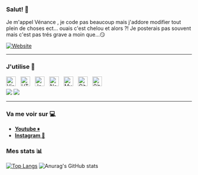### Salut! 👋

Je m'appel Vénance , je code pas beaucoup mais j'addore modifier tout plein de choses ect... ouais c'est chelou et alors ?! Je posterais pas souvent mais c'est pas trés grave a moin que...😏

[![Website](https://img.shields.io/website?label=colatium&style=for-the-badge&url=https%3A%2F%2Fcolatium.ml)](https://colatium.ml)

---

### J'utilise 📌
<img align="left" alt="Visual Studio Code" width="26px" src="https://cdn.jsdelivr.net/gh/devicons/devicon/icons/vscode/vscode-original.svg" style="padding-right:10px;" />
<img align="left" alt="HTML5" width="26px" src="https://cdn.jsdelivr.net/gh/devicons/devicon/icons/html5/html5-original.svg" style="padding-right:10px;" />
<img align="left" alt="JavaScript" width="26px" src="https://cdn.jsdelivr.net/gh/devicons/devicon/icons/javascript/javascript-original.svg" style="padding-right:10px;" />
<img align="left" alt="Node.js" width="26px" src="https://cdn.jsdelivr.net/gh/devicons/devicon/icons/nodejs/nodejs-original.svg" style="padding-right:10px;" />
<img align="left" alt="MySQL" width="26px" src="https://cdn.jsdelivr.net/gh/devicons/devicon/icons/mysql/mysql-original.svg" style="padding-right:10px;" />
<img align="left" alt="Git" width="26px" src="https://cdn.jsdelivr.net/gh/devicons/devicon/icons/git/git-original.svg" style="padding-right:10px;" />
<img align="left" alt="GitHub" width="26px" src="https://user-images.githubusercontent.com/3369400/139448065-39a229ba-4b06-434b-bc67-616e2ed80c8f.png" style="padding-right:10px;" />ㅤ

<a href="https://nodejs.org/" target="_blank" rel="nofollow noreferrer noopener"><img src="https://img.shields.io/badge/node.js%20-%2343853D.svg?&style=for-the-badge&logo=node.js&logoColor=white"/></a>
<a href="https://developer.mozilla.org/pl/docs/Web/JavaScript" target="_blank" rel="nofollow noreferrer noopener"><img src="https://img.shields.io/badge/javascript%20-%23323330.svg?&style=for-the-badge&logo=javascript&logoColor=%23F7DF1E"/></a>

---

### Va me voir sur 💻

- [**Youtube ⏸**](https://www.youtube.com/channel/UCFLUZf84Ce8M6wkJ6ghZvGw )
- [**Instagram 📸**](https://instagram.com/tazeur_gova) 

### Mes stats 📊

[![Top Langs](https://github-readme-stats.vercel.app/api/top-langs/?username=tazzeur&layout=compact)](https://github.com/tazzeur/github-readme-stats)
![Anurag's GitHub stats](https://github-readme-stats.vercel.app/api?username=Tazzeur&show_icons=true&theme=gradient)
